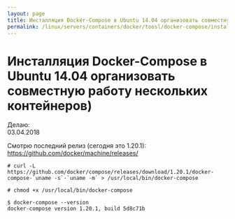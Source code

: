 ```yaml
---
layout: page
title: Инсталляция Docker-Compose в Ubuntu 14.04 организовать совместную работу нескольких контейнеров)
permalink: /linux/servers/containers/docker/toosl/docker-compose/installation/
---
```


# Инсталляция Docker-Compose в Ubuntu 14.04 организовать совместную работу нескольких контейнеров)


Делаю:  
03.04.2018

Смотрю последний релиз (сегодня это 1.20.1):
https://github.com/docker/machine/releases/

    # curl -L https://github.com/docker/compose/releases/download/1.20.1/docker-compose-`uname -s`-`uname -m` > /usr/local/bin/docker-compose

    # chmod +x /usr/local/bin/docker-compose

    $ docker-compose --version
    docker-compose version 1.20.1, build 5d8c71b
